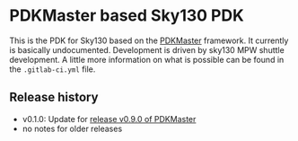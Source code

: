 # PDKMaster based Sky130 PDK

This is the PDK for Sky130 based on the [PDKMaster](https://gitlab.com/Chips4Makers/PDKMaster) framework. It currently is basically undocumented. Development is driven by sky130 MPW shuttle development.
A little more information on what is possible can be found in the `.gitlab-ci.yml` file.

## Release history

* v0.1.0: Update for [release v0.9.0 of PDKMaster](https://gitlab.com/Chips4Makers/PDKMaster/-/blob/v0.9.0/ReleaseNotes/v0.9.0.md)
* no notes for older releases
